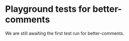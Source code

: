 # Playground tests for better-comments
We are still awaiting the first test run for better-comments.
